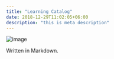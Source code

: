 ```yaml
---
title: "Learning Catalog"
date: 2018-12-29T11:02:05+06:00
description: "this is meta description"
---
```


![image](images/franki-chamaki-1K6IQsQbizI-unsplash.jpg)

Written in Markdown.